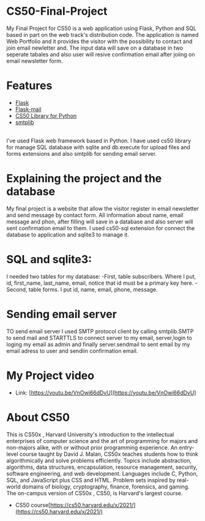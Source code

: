 # CS50-Final-Project

My Final Project for CS50 is a web application using Flask, Python and SQL based in part on the web track's distribution code. The application is named Web Portfolio and it provides the visitor with the possibility to contact and join email newletter and. The input data will save on a database in two seperate tabales and also user will resive confirmation email after joiing on email newsletter form.<br/>

# Features

- [Flask](https://flask.palletsprojects.com/en/1.1.x/)
- [Flask-mail](https://pythonhosted.org/Flask-Mail/)
- [CS50 Library for Python](https://cs50.readthedocs.io/libraries/cs50/python/)
- [smtplib](https://pypi.org/project/secure-smtplib/)<br/>
<br/>
I've used Flask web framework based in Python. I have used cs50 library for manage SQL database with sqlite and db.execute for upload files and forms extensions and also smtplib for sending email server.<br/>


# Explaining the project and the database

My final project is a website that allow the visitor register in email newsletter and send message by contact form. All information about name, email message and phon, after filling will save in a database and also server will sent confirmation email to them. I used cs50-sql extension for connect the database to application and sqlite3 to manage it.

# SQL and sqlite3:

I needed two tables for my database:
-First, table subscribers. Where I put, id, first_name, last_name, email, notice that id must be a primary key here.
-Second, table forms. I put id, name, email, phone, message. <br/>

# Sending email server

TO send email server I used SMTP protocol client by calling smtplib.SMTP to send mail and STARTTLS to connect server to my email, server,login to loging my email as admin and finally server.sendmail to sent email by my email adress to user and sendiin confirmation email.<br/>


# My Project video 
- Link: [https://youtu.be/VnOwi66dDvU](https://youtu.be/VnOwi66dDvU)
# About CS50
This is CS50x , Harvard University's introduction to the intellectual enterprises of computer science and the art of programming for majors and non-majors alike, with or without prior programming experience. An entry-level course taught by David J. Malan, CS50x teaches students how to think algorithmically and solve problems efficiently. Topics include abstraction, algorithms, data structures, encapsulation, resource management, security, software engineering, and web development. Languages include C, Python, SQL, and JavaScript plus CSS and HTML. Problem sets inspired by real-world domains of biology, cryptography, finance, forensics, and gaming. The on-campus version of CS50x , CS50, is Harvard's largest course. 

- CS50 course[https://cs50.harvard.edu/x/2021/](https://cs50.harvard.edu/x/2021/)











